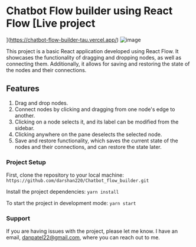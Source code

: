 # Chatbot Flow builder using React Flow [Live project
](https://chatbot-flow-builder-tau.vercel.app/)
![image](https://github.com/darshan220/Chatbot_flow_builder/assets/67816181/adad800e-1ab5-45c7-965e-efa830f0f40b)

This project is a basic React application developed using React Flow. It showcases the functionality of dragging and dropping nodes, as well as connecting them. Additionally, it allows for saving and restoring the state of the nodes and their connections.

## Features

1) Drag and drop nodes.
2) Connect nodes by clicking and dragging from one node's edge to another.
3) Clicking on a node selects it, and its label can be modified from the sidebar.
4) Clicking anywhere on the pane deselects the selected node.
5) Save and restore functionality, which saves the current state of the nodes and their connections, and can restore the state later.

### Project Setup

First, clone the repository to your local machine:
`https://github.com/darshan220/Chatbot_flow_builder.git`

Install the project dependencies:
`yarn install`

To start the project in development mode:
`yarn start`

### Support 

If you are having issues with the project, please let me know. I have an email, danpatel22@gmail.com, where you can reach out to me.

